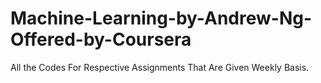 # Machine-Learning-by-Andrew-Ng-Offered-by-Coursera
All the Codes For Respective Assignments That Are Given Weekly Basis.

